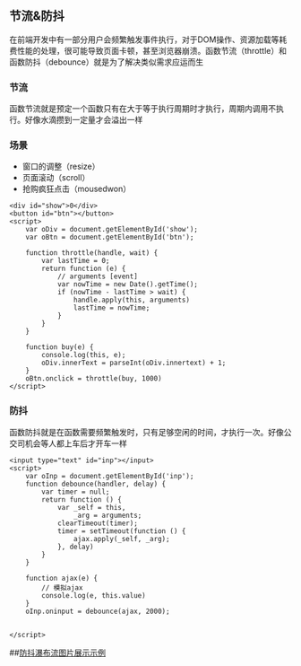 ## 节流&防抖

在前端开发中有一部分用户会频繁触发事件执行，对于DOM操作、资源加载等耗费性能的处理，很可能导致页面卡顿，甚至浏览器崩溃。函数节流（throttle）和函数防抖（debounce）就是为了解决类似需求应运而生

### 节流

函数节流就是预定一个函数只有在大于等于执行周期时才执行，周期内调用不执行。好像水滴攒到一定量才会溢出一样

### 场景

- 窗口的调整（resize）
- 页面滚动（scroll）
- 抢购疯狂点击（mousedwon）

```
<div id="show">0</div>
<button id="btn"></button>
<script>
	var oDiv = document.getElementById('show');
    var oBtn = document.getElementById('btn');
    
    function throttle(handle, wait) {
        var lastTime = 0;
        return function (e) {
            // arguments [event]
            var nowTime = new Date().getTime();
            if (nowTime - lastTime > wait) {
                handle.apply(this, arguments)
                lastTime = nowTime;
            }
        }
    }
    
    function buy(e) {
        console.log(this, e);
        oDiv.innerText = parseInt(oDiv.innertext) + 1;
    }
    oBtn.onclick = throttle(buy, 1000)
</script>
```

### 防抖

函数防抖就是在函数需要频繁触发时，只有足够空闲的时间，才执行一次。好像公交司机会等人都上车后才开车一样

```
<input type="text" id="inp"></input>
<script>
	var oInp = document.getElementById('inp');
    function debounce(handler, delay) {
        var timer = null;
        return function () {
            var _self = this,
                _arg = arguments;
            clearTimeout(timer);
            timer = setTimeout(function () {
                ajax.apply(_self, _arg);
            }, delay)
        } 
    }
    
    function ajax(e) {
        // 模拟ajax
        console.log(e, this.value)
    }
    oInp.oninput = debounce(ajax, 2000);


</script>
```

##[防抖瀑布流图片展示示例](https://excumes.github.io/myDemo/throttle/index.html)



